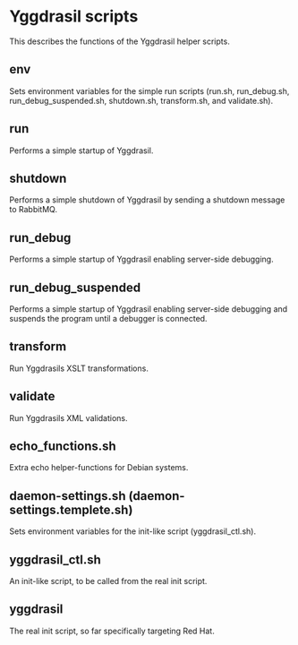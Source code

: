 
Yggdrasil scripts
=========

This describes the functions of the Yggdrasil helper scripts.


env
--------------------------
Sets environment variables for the simple run scripts (run.sh, run_debug.sh, run_debug_suspended.sh, shutdown.sh, transform.sh, and validate.sh). 


run
--------------------------
Performs a simple startup of Yggdrasil. 


shutdown
--------------------------
Performs a simple shutdown of Yggdrasil by sending a shutdown message to RabbitMQ. 


run_debug
--------------------------
Performs a simple startup of Yggdrasil enabling server-side debugging. 


run_debug_suspended
--------------------------
Performs a simple startup of Yggdrasil enabling server-side debugging and suspends the program until a debugger is connected.


transform
--------------------------
Run Yggdrasils XSLT transformations.


validate
--------------------------
Run Yggdrasils XML validations.


echo_functions.sh
--------------------------
Extra echo helper-functions for Debian systems.


daemon-settings.sh (daemon-settings.templete.sh)
--------------------------
Sets environment variables for the init-like script (yggdrasil_ctl.sh).


yggdrasil_ctl.sh
--------------------------
An init-like script, to be called from the real init script.


yggdrasil
--------------------------
The real init script, so far specifically targeting Red Hat.


